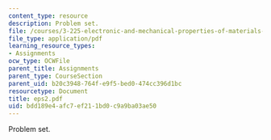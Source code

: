 ```yaml
---
content_type: resource
description: Problem set.
file: /courses/3-225-electronic-and-mechanical-properties-of-materials-fall-2007/bdd189e4afc7ef211bd0c9a9ba03ae50_eps2.pdf
file_type: application/pdf
learning_resource_types:
- Assignments
ocw_type: OCWFile
parent_title: Assignments
parent_type: CourseSection
parent_uid: b20c3948-764f-e9f5-bed0-474cc396d1bc
resourcetype: Document
title: eps2.pdf
uid: bdd189e4-afc7-ef21-1bd0-c9a9ba03ae50
---
```

Problem set.

